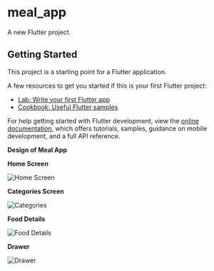 # meal_app

A new Flutter project.

## Getting Started

This project is a starting point for a Flutter application.

A few resources to get you started if this is your first Flutter project:

- [Lab: Write your first Flutter app](https://docs.flutter.dev/get-started/codelab)
- [Cookbook: Useful Flutter samples](https://docs.flutter.dev/cookbook)

For help getting started with Flutter development, view the
[online documentation](https://docs.flutter.dev/), which offers tutorials,
samples, guidance on mobile development, and a full API reference.

<b>Design of Meal App</b>

   <b>Home Screen</b>

![Home Screen](https://user-images.githubusercontent.com/85746731/224713938-12353373-baf6-4117-b083-a497d82380a7.png)

   <b>Categories Screen</b>

![Categories](https://user-images.githubusercontent.com/85746731/224713948-84bde4d9-212e-4e9e-a505-18f080e4df44.png)

   <b>Food Details</b>

![Food Details](https://user-images.githubusercontent.com/85746731/224713920-bc59cbd4-b6a0-478e-ae16-9b57d8c71419.png)

   <b>Drawer</b>

![Drawer](https://user-images.githubusercontent.com/85746731/224713932-61a9cd9a-792f-40c7-b27b-9eb3fa1ea108.png)

